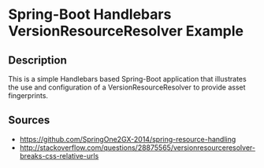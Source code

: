 # Spring-Boot Handlebars VersionResourceResolver Example
## Description
This is a simple Handlebars based Spring-Boot application that illustrates the use and configuration
 of a VersionResourceResolver to provide asset fingerprints.

## Sources
* https://github.com/SpringOne2GX-2014/spring-resource-handling
* http://stackoverflow.com/questions/28875565/versionresourceresolver-breaks-css-relative-urls
